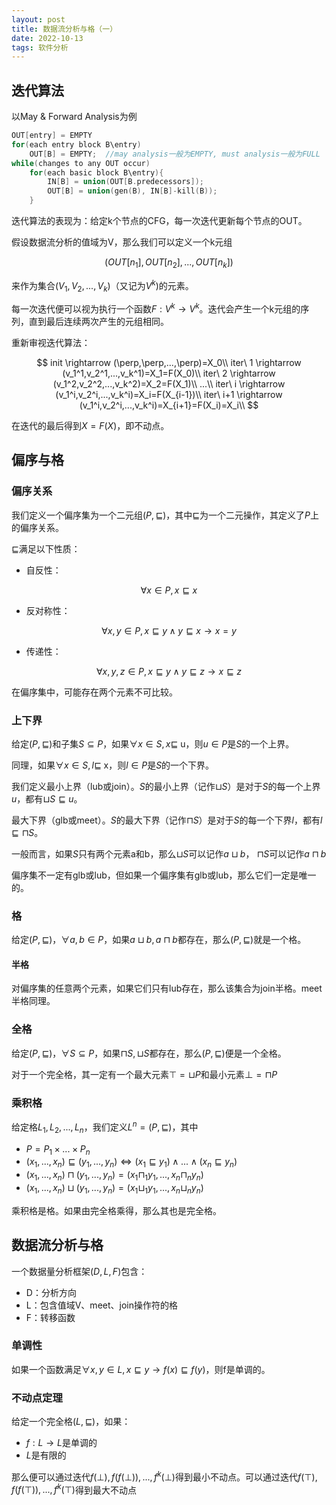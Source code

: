 ```yaml
---
layout: post
title: 数据流分析与格（一）
date: 2022-10-13
tags: 软件分析
---
```


## 迭代算法

以May & Forward Analysis为例

```c++
OUT[entry] = EMPTY
for(each entry block B\entry)
	OUT[B] = EMPTY;  //may analysis一般为EMPTY, must analysis一般为FULL
while(changes to any OUT occur)
	for(each basic block B\entry){
		IN[B] = union(OUT[B.predecessors]);
		OUT[B] = union(gen(B), IN[B]-kill(B));
	}
```

迭代算法的表现为：给定k个节点的CFG，每一次迭代更新每个节点的OUT。

假设数据流分析的值域为V，那么我们可以定义一个k元组


$$
(OUT[n_1],OUT[n_2],...,OUT[n_k])
$$


来作为集合$(V_1,V_2,...,V_k)$（又记为$V^k$)的元素。

每一次迭代便可以视为执行一个函数$F:V^k \rightarrow V^k$。迭代会产生一个k元组的序列，直到最后连续两次产生的元组相同。

重新审视迭代算法：



$$
init \rightarrow (\perp,\perp,...,\perp)=X_0\\
iter\ 1 \rightarrow (v_1^1,v_2^1,...,v_k^1)=X_1=F(X_0)\\
iter\ 2 \rightarrow (v_1^2,v_2^2,...,v_k^2)=X_2=F(X_1)\\
...\\
iter\ i \rightarrow (v_1^i,v_2^i,...,v_k^i)=X_i=F(X_{i-1})\\
iter\ i+1 \rightarrow (v_1^i,v_2^i,...,v_k^i)=X_{i+1}=F(X_i)=X_i\\
$$


在迭代的最后得到$X=F(X)$，即不动点。

## 偏序与格

### 偏序关系

我们定义一个偏序集为一个二元组$(P,\sqsubseteq)$，其中$\sqsubseteq$为一个二元操作，其定义了$P$上的偏序关系。

$\sqsubseteq$满足以下性质：

- 自反性：

  

$$
\forall x \in P,x\sqsubseteq x
$$



- 反对称性：


$$
\forall x,y \in P, x\sqsubseteq y \wedge y \sqsubseteq x \rightarrow x=y
$$


- 传递性：


$$
\forall x,y,z \in P,x\sqsubseteq y \wedge y \sqsubseteq z \rightarrow x\sqsubseteq z
$$


在偏序集中，可能存在两个元素不可比较。

### 上下界

给定$(P,\sqsubseteq)$和子集$S \subseteq P$，如果$\forall x \in S,x\sqsubseteq$ u，则$u\in P$是$S$的一个上界。

同理，如果$\forall x \in S,l\sqsubseteq$ x，则$l\in P$是$S$的一个下界。

我们定义最小上界（lub或join）。$S$的最小上界（记作$\sqcup S$）是对于$S$的每一个上界$u$，都有$\sqcup S \sqsubseteq u$。

最大下界（glb或meet）。$S$的最大下界（记作$\sqcap S$）是对于$S$的每一个下界$l$，都有$l \sqsubseteq \sqcap S$。

一般而言，如果$S$只有两个元素a和b，那么$\sqcup S$可以记作$a\sqcup b$， $\sqcap S$可以记作$a\sqcap b$

偏序集不一定有glb或lub，但如果一个偏序集有glb或lub，那么它们一定是唯一的。

### 格

给定$(P,\sqsubseteq)$，$\forall a,b \in P$，如果$a\sqcup b, a\sqcap b$都存在，那么$(P,\sqsubseteq)$就是一个格。

#### 半格

对偏序集的任意两个元素，如果它们只有lub存在，那么该集合为join半格。meet半格同理。

### 全格

给定$(P,\sqsubseteq)$，$\forall S \subseteq P$，如果$\sqcap S, \sqcup S$都存在，那么$(P,\sqsubseteq)$便是一个全格。

对于一个完全格，其一定有一个最大元素$\top=\sqcup P$和最小元素$\bot =\sqcap P$

### 乘积格

给定格$L_1,L_2,...,L_n$，我们定义$L^n=(P,\sqsubseteq)$，其中

- $P=P_1 \times ... \times P_n$
- $(x_1,...,x_n)\sqsubseteq(y_1,...,y_n)\Leftrightarrow (x_1 \sqsubseteq y_1)\wedge ... \wedge (x_n \sqsubseteq y_n)$
- $(x_1,...,x_n)\sqcap(y_1,...,y_n) = (x_1 \sqcap_1 y_1,...,x_n \sqcap_n y_n)$
- $(x_1,...,x_n)\sqcup(y_1,...,y_n) = (x_1 \sqcup_1 y_1,...,x_n \sqcup_n y_n)$

乘积格是格。如果由完全格乘得，那么其也是完全格。

## 数据流分析与格

一个数据量分析框架$(D,L,F)$包含：

- D：分析方向
- L：包含值域V、meet、join操作符的格
- F：转移函数

### 单调性

如果一个函数满足$\forall x,y \in L,x\sqsubseteq y \rightarrow f(x)\sqsubseteq f(y)$，则f是单调的。

### 不动点定理

给定一个完全格$(L,\sqsubseteq)$，如果：

- $f:L\rightarrow L$是单调的
- $L$是有限的

那么便可以通过迭代$f(\bot),f(f(\bot)),...,f^k(\bot)$得到最小不动点。可以通过迭代$f(\top),f(f(\top)),...,f^k(\top)$得到最大不动点